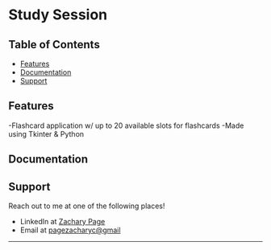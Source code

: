 # Study Session


## Table of Contents


- [Features](#features)
- [Documentation](#documentation)
- [Support](#support)

## Features

-Flashcard application w/ up to 20 available slots for flashcards
-Made using Tkinter & Python

## Documentation 

## Support

Reach out to me at one of the following places!

- LinkedIn at <a href="https://www.linkedin.com/in/pagezacharyc/" target="_blank">Zachary Page</a>
- Email at <a href='pagezacharyc@gmail.com' target="_blank">pagezacharyc@gmail</a>

---
